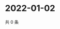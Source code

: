 # 2022-01-02

共 0 条

<!-- BEGIN WEIBO -->
<!-- 最后更新时间 Sun Jan 02 2022 07:09:18 GMT+0800 (China Standard Time) -->

<!-- END WEIBO -->
